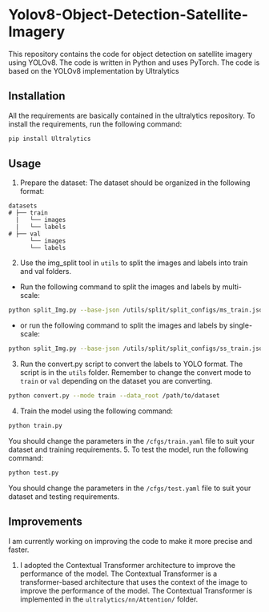 # Yolov8-Object-Detection-Satellite-Imagery
This repository contains the code for object detection on satellite imagery using YOLOv8. The code is written in Python and uses PyTorch. The code is based on the YOLOv8 implementation by Ultralytics

## Installation
All the requirements are basically contained in the ultralytics repository. To install the requirements, run the following command:
```bash 
pip install Ultralytics
```

## Usage
1. Prepare the dataset: The dataset should be organized in the following format:
```
datasets
# ├── train
  |   └── images
  |   └── labels  
# ├── val
      └── images
      └── labels
```
2. Use the img_split tool in `utils` to split the images and labels into train and val folders.
- Run the following command to split the images and labels by multi-scale:
```bash
python split_Img.py --base-json /utils/split/split_configs/ms_train.json
```
- or run the following command to split the images and labels by single-scale:
```bash
python split_Img.py --base-json /utils/split/split_configs/ss_train.json
```
3. Run the convert.py script to convert the labels to YOLO format. The script is in the `utils` folder. Remember to change the convert mode to `train` or `val` depending on the dataset you are converting.
```bash
python convert.py --mode train --data_root /path/to/dataset
```
4. Train the model using the following command:
```bash
python train.py 
```
You should change the parameters in the `/cfgs/train.yaml` file to suit your dataset and training requirements.
5. To test the model, run the following command:
```bash
python test.py
```
You should change the parameters in the `/cfgs/test.yaml` file to suit your dataset and testing requirements.

## Improvements
I am currently working on improving the code to make it more precise and faster. 
1. I adopted the Contextual Transformer architecture to improve the performance of the model. The Contextual Transformer is a transformer-based architecture that uses the context of the image to improve the performance of the model. The Contextual Transformer is implemented in the `ultralytics/nn/Attention/` folder.


